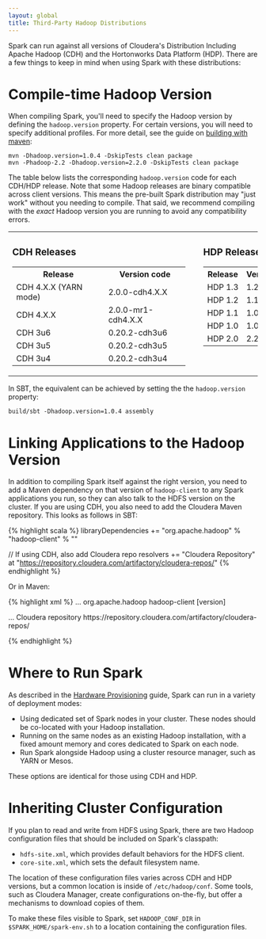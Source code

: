 ```yaml
---
layout: global
title: Third-Party Hadoop Distributions
---
```


Spark can run against all versions of Cloudera's Distribution Including Apache Hadoop (CDH) and
the Hortonworks Data Platform (HDP). There are a few things to keep in mind when using Spark
with these distributions:

# Compile-time Hadoop Version

When compiling Spark, you'll need to specify the Hadoop version by defining the `hadoop.version`
property. For certain versions, you will need to specify additional profiles. For more detail,
see the guide on [building with maven](building-spark.md#specifying-the-hadoop-version):

    mvn -Dhadoop.version=1.0.4 -DskipTests clean package
    mvn -Phadoop-2.2 -Dhadoop.version=2.2.0 -DskipTests clean package

The table below lists the corresponding `hadoop.version` code for each CDH/HDP release. Note that
some Hadoop releases are binary compatible across client versions. This means the pre-built Spark
distribution may "just work" without you needing to compile. That said, we recommend compiling with
the _exact_ Hadoop version you are running to avoid any compatibility errors.

<table>
  <tr valign="top">
    <td>
      <h3>CDH Releases</h3>
      <table class="table" style="width:350px; margin-right: 20px;">
        <tr><th>Release</th><th>Version code</th></tr>
        <tr><td>CDH 4.X.X (YARN mode)</td><td>2.0.0-cdh4.X.X</td></tr>
        <tr><td>CDH 4.X.X</td><td>2.0.0-mr1-cdh4.X.X</td></tr>
        <tr><td>CDH 3u6</td><td>0.20.2-cdh3u6</td></tr>
        <tr><td>CDH 3u5</td><td>0.20.2-cdh3u5</td></tr>
        <tr><td>CDH 3u4</td><td>0.20.2-cdh3u4</td></tr>
      </table>
    </td>
    <td>
      <h3>HDP Releases</h3>
      <table class="table" style="width:350px;">
        <tr><th>Release</th><th>Version code</th></tr>
        <tr><td>HDP 1.3</td><td>1.2.0</td></tr>
        <tr><td>HDP 1.2</td><td>1.1.2</td></tr>
        <tr><td>HDP 1.1</td><td>1.0.3</td></tr>
        <tr><td>HDP 1.0</td><td>1.0.3</td></tr>
        <tr><td>HDP 2.0</td><td>2.2.0</td></tr>
      </table>
    </td>
  </tr>
</table>

In SBT, the equivalent can be achieved by setting the the `hadoop.version` property:

    build/sbt -Dhadoop.version=1.0.4 assembly

# Linking Applications to the Hadoop Version

In addition to compiling Spark itself against the right version, you need to add a Maven dependency on that
version of `hadoop-client` to any Spark applications you run, so they can also talk to the HDFS version
on the cluster. If you are using CDH, you also need to add the Cloudera Maven repository.
This looks as follows in SBT:

{% highlight scala %}
libraryDependencies += "org.apache.hadoop" % "hadoop-client" % "<version>"

// If using CDH, also add Cloudera repo
resolvers += "Cloudera Repository" at "https://repository.cloudera.com/artifactory/cloudera-repos/"
{% endhighlight %}

Or in Maven:

{% highlight xml %}
<project>
  <dependencies>
    ...
    <dependency>
      <groupId>org.apache.hadoop</groupId>
      <artifactId>hadoop-client</artifactId>
      <version>[version]</version>
    </dependency>
  </dependencies>

  <!-- If using CDH, also add Cloudera repo -->
  <repositories>
    ...
    <repository>
      <id>Cloudera repository</id>
      <url>https://repository.cloudera.com/artifactory/cloudera-repos/</url>
    </repository>
  </repositories>
</project>

{% endhighlight %}

# Where to Run Spark

As described in the [Hardware Provisioning](hardware-provisioning.md#storage-systems) guide,
Spark can run in a variety of deployment modes:

* Using dedicated set of Spark nodes in your cluster. These nodes should be co-located with your
  Hadoop installation.
* Running on the same nodes as an existing Hadoop installation, with a fixed amount memory and
  cores dedicated to Spark on each node.
* Run Spark alongside Hadoop using a cluster resource manager, such as YARN or Mesos.

These options are identical for those using CDH and HDP.

# Inheriting Cluster Configuration

If you plan to read and write from HDFS using Spark, there are two Hadoop configuration files that
should be included on Spark's classpath:

* `hdfs-site.xml`, which provides default behaviors for the HDFS client.
* `core-site.xml`, which sets the default filesystem name.

The location of these configuration files varies across CDH and HDP versions, but
a common location is inside of `/etc/hadoop/conf`. Some tools, such as Cloudera Manager, create
configurations on-the-fly, but offer a mechanisms to download copies of them.

To make these files visible to Spark, set `HADOOP_CONF_DIR` in `$SPARK_HOME/spark-env.sh`
to a location containing the configuration files.
